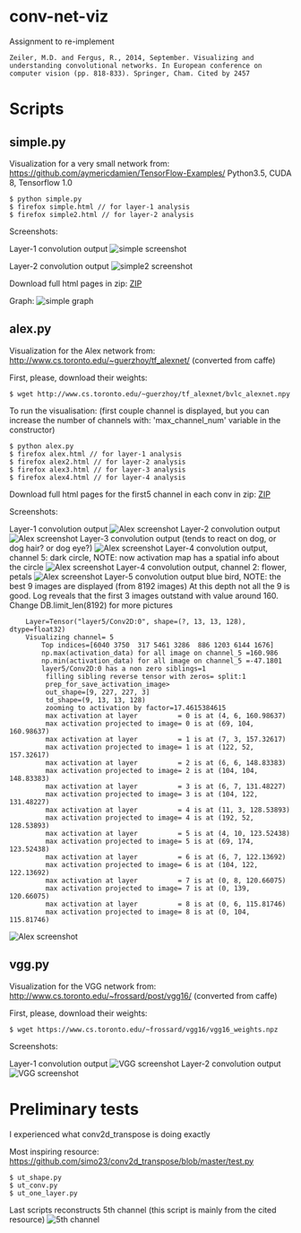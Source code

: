 # conv-net-viz

Assignment to re-implement
```
Zeiler, M.D. and Fergus, R., 2014, September. Visualizing and understanding convolutional networks. In European conference on computer vision (pp. 818-833). Springer, Cham. Cited by 2457
```

# Scripts

## simple.py
Visualization for a very small network from: https://github.com/aymericdamien/TensorFlow-Examples/
Python3.5, CUDA 8, Tensorflow 1.0
```
$ python simple.py
$ firefox simple.html // for layer-1 analysis
$ firefox simple2.html // for layer-2 analysis
```
Screenshots:

Layer-1 convolution output
![simple screenshot](simple_screen.png)

Layer-2 convolution output
![simple2 screenshot](simple2_screen.png)

Download full html pages in zip:
[ZIP](https://drive.google.com/file/d/0BwTp6MaUSAahLUYwbzgtTFJ3Tkk/view?usp=sharing)

Graph:
![simple graph](simple_graph.png)

## alex.py
Visualization for the Alex network from: http://www.cs.toronto.edu/~guerzhoy/tf_alexnet/ (converted from caffe)

First, please, download their weights:
```
$ wget http://www.cs.toronto.edu/~guerzhoy/tf_alexnet/bvlc_alexnet.npy
```

To run the visualisation: (first couple channel is displayed, but you can increase the number of channels with: 'max_channel_num' variable in the constructor)
```
$ python alex.py
$ firefox alex.html // for layer-1 analysis
$ firefox alex2.html // for layer-2 analysis
$ firefox alex3.html // for layer-3 analysis
$ firefox alex4.html // for layer-4 analysis
```

Download full html pages for the first5 channel in each conv in zip:
[ZIP](https://drive.google.com/open?id=1i3x78wTukS6eHTTvl3pwbObymNNdhFZd)

Screenshots:

Layer-1 convolution output
![Alex screenshot](alex_screen.png)
Layer-2 convolution output
![Alex screenshot](alex2_screen.png)
Layer-3 convolution output (tends to react on dog, or dog hair? or dog eye?)
![Alex screenshot](alex3_screen.png)
Layer-4 convolution output, channel 5: dark circle, NOTE: now activation map has a spatial info about the circle
![Alex screenshot](alex4_screen.png)
Layer-4 convolution output, channel 2: flower, petals
![Alex screenshot](alex4_screen_flower.png)
Layer-5 convolution output blue bird, NOTE: the best 9 images are displayed (from 8192 images) At this depth not all the 9 is good. Log reveals that the first 3 images outstand with value around 160.
Change DB.limit_len(8192) for more pictures
```
	Layer=Tensor("layer5/Conv2D:0", shape=(?, 13, 13, 128), dtype=float32)
	Visualizing channel= 5
		Top indices=[6040 3750  317 5461 3286  886 1203 6144 1676]
		np.max(activation_data) for all image on channel_5 =160.986
		np.min(activation_data) for all image on channel_5 =-47.1801
		layer5/Conv2D:0 has a non zero siblings=1
		 filling sibling reverse tensor with zeros= split:1
		 prep_for_save_activation_image>
		 out_shape=[9, 227, 227, 3]
		 td_shape=(9, 13, 13, 128)
		 zooming to activation by factor=17.4615384615
		 max activation at layer          = 0 is at (4, 6, 160.98637)
		 max activation projected to image= 0 is at (69, 104, 160.98637)
		 max activation at layer          = 1 is at (7, 3, 157.32617)
		 max activation projected to image= 1 is at (122, 52, 157.32617)
		 max activation at layer          = 2 is at (6, 6, 148.83383)
		 max activation projected to image= 2 is at (104, 104, 148.83383)
		 max activation at layer          = 3 is at (6, 7, 131.48227)
		 max activation projected to image= 3 is at (104, 122, 131.48227)
		 max activation at layer          = 4 is at (11, 3, 128.53893)
		 max activation projected to image= 4 is at (192, 52, 128.53893)
		 max activation at layer          = 5 is at (4, 10, 123.52438)
		 max activation projected to image= 5 is at (69, 174, 123.52438)
		 max activation at layer          = 6 is at (6, 7, 122.13692)
		 max activation projected to image= 6 is at (104, 122, 122.13692)
		 max activation at layer          = 7 is at (0, 8, 120.66075)
		 max activation projected to image= 7 is at (0, 139, 120.66075)
		 max activation at layer          = 8 is at (0, 6, 115.81746)
		 max activation projected to image= 8 is at (0, 104, 115.81746)
```
![Alex screenshot](alex5_screen.png)

## vgg.py

Visualization for the VGG network from: http://www.cs.toronto.edu/~frossard/post/vgg16/ (converted from caffe)

First, please, download their weights:
```
$ wget https://www.cs.toronto.edu/~frossard/vgg16/vgg16_weights.npz
```

Screenshots:

Layer-1 convolution output
![VGG screenshot](vgg_screen.png)
Layer-2 convolution output
![VGG screenshot](vgg2_screen.png)


# Preliminary tests
I experienced what conv2d_transpose is doing exactly

Most inspiring resource: <https://github.com/simo23/conv2d_transpose/blob/master/test.py>
```
$ ut_shape.py
$ ut_conv.py
$ ut_one_layer.py
```
Last scripts reconstructs 5th channel (this script is mainly from the cited resource)
![5th channel](DeconvTest5.png)
